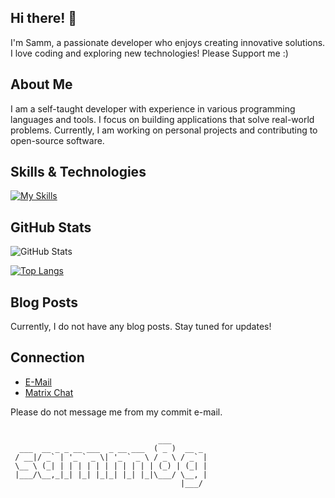 ## Hi there! 👋

I'm Samm, a passionate developer who enjoys creating innovative solutions. I love coding and exploring new technologies! Please Support me :)

## About Me

I am a self-taught developer with experience in various programming languages and tools. I focus on building applications that solve real-world problems. Currently, I am working on personal projects and contributing to open-source software.

## Skills & Technologies

[![My Skills](https://skillicons.dev/icons?i=py,html,css,js,bash,nix,kotlin,pycharm,webstorm,vscode,idea&perline=8)](https://skillicons.dev)

## GitHub Stats

![GitHub Stats](https://github-readme-stats.vercel.app/api?username=Samm8g&show_icons=true&theme=radical)

[![Top Langs](https://github-readme-stats.vercel.app/api/top-langs/?username=samm8g&layout=compact&theme=dark)](https://github.com/anuraghazra/github-readme-stats)

## Blog Posts

Currently, I do not have any blog posts. Stay tuned for updates!

## Connection

- [E-Mail](mailto:samm8g@protonmail.com)
- [Matrix Chat](https://matrix.to/#/@samm8g:matrix.org)

Please do not message me from my commit e-mail.

## 

```
                                 ___        
  ___  __ _ _ __ ___  _ __ ___  ( _ )  __ _ 
 / __|/ _` | '_ ` _ \| '_ ` _ \ / _ \ / _` |
 \__ \ (_| | | | | | | | | | | | (_) | (_| |
 |___/\__,_|_| |_| |_|_| |_| |_|\___/ \__, |
                                      |___/ 
```
